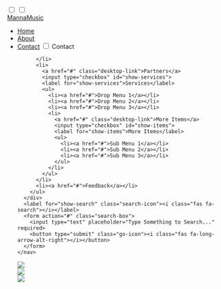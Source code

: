 ﻿
<html lang="en">
<head>
  <meta charset="UTF-8">
  <meta name="viewport" content="width=device-width, initial-scale=1.0">
  <meta http-equiv="X-UA-Compatible" content="ie=edge">
  <title>MannaMusic</title>
  <link rel="stylesheet" href="style1.css">
  <link rel="stylesheet" href="https://cdnjs.cloudflare.com/ajax/libs/font-awesome/5.15.3/css/all.min.css"/>
</head>

<body>
  <div class="wrapper">
    <nav>
      <input type="checkbox" id="show-search">
      <input type="checkbox" id="show-menu">
      <label for="show-menu" class="menu-icon"><i class="fas fa-bars"></i></label>
      <div class="content">
      <div class="logo"><a href="#">MannaMusic</a></div>
        <ul class="links">
          <li><a href="#">Home</a></li>
          <li><a href="#">About</a></li>
          <li>
            <a href="#" class="desktop-link">Contact</a>
            <input type="checkbox" id="show-features">
            <label for="show-features">Contact</label>
            
          </li>
          <li>
            <a href="#" class="desktop-link">Partners</a>
            <input type="checkbox" id="show-services">
            <label for="show-services">Services</label>
            <ul>
              <li><a href="#">Drop Menu 1</a></li>
              <li><a href="#">Drop Menu 2</a></li>
              <li><a href="#">Drop Menu 3</a></li>
              <li>
                <a href="#" class="desktop-link">More Items</a>
                <input type="checkbox" id="show-items">
                <label for="show-items">More Items</label>
                <ul>
                  <li><a href="#">Sub Menu 1</a></li>
                  <li><a href="#">Sub Menu 2</a></li>
                  <li><a href="#">Sub Menu 3</a></li>
                </ul>
              </li>
            </ul>
          </li>
          <li><a href="#">Feedback</a></li>
        </ul>
      </div>
      <label for="show-search" class="search-icon"><i class="fas fa-search"></i></label>
      <form action="#" class="search-box">
        <input type="text" placeholder="Type Something to Search..." required>
        <button type="submit" class="go-icon"><i class="fas fa-long-arrow-alt-right"></i></button>
      </form>
    </nav>
<meta charset="utf-8">
    <meta name="viewport" content="width=device-width, initial-scale=1">
    <title>Simple Slider using Flickity Plugin | HackerRahul.com</title>
    <link rel="stylesheet" href="https://www.w3schools.com/w3css/4/w3.css">
    <link rel="stylesheet" href="https://unpkg.com/flickity@2/dist/flickity.min.css">
  </head>
  <style media="screen">
  .carousel-cell {
    width: 100%;
    }

    /* cell number */
    .carousel-cell:before {
      display: block;
    }
  </style>
  <body>
    <div class="carousel" data-flickity='{ "wrapAround": true, "autoPlay": true, "imagesLoaded":true }'>
      <div class="carousel-cell">
        <img class="w3-image" src="https://smash-images.photobox.com/original/5f04c1b41fd48d1b10ff27dfc90548bf13608845_Large-Print-lifestyle-3_1-2600.jpg">
      </div>
      <div class="carousel-cell">
        <img class="w3-image" src="https://smash-images.photobox.com/original/bca8e5fa7862a2cfaefc300c5b572e7a6dc6f3f3_Standard-Prints-lifestyle-3_1-2600.jpg">
      </div>
      <div class="carousel-cell">
        <img class="w3-image" src="https://smash-images.photobox.com/original/a422aed1a721e933961b19ea9e47e07fc71e0699_Acrylic-Prints-lifestyle-3_1-2600.jpg">
      </div>
    </div>


  <script src="https://cdnjs.cloudflare.com/ajax/libs/jquery/3.4.1/jquery.min.js"></script>
  <script src="https://unpkg.com/flickity@2/dist/flickity.pkgd.min.js"></script>
</body>
